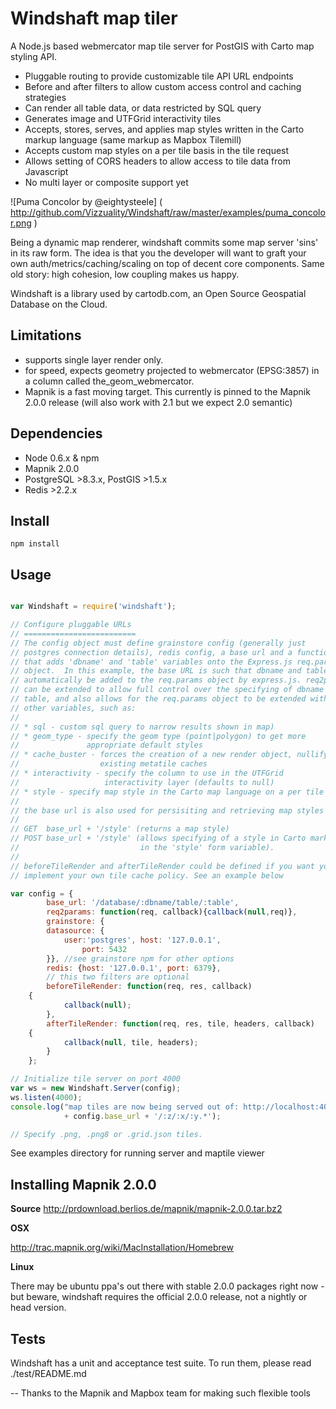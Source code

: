 Windshaft map tiler
===================

A Node.js based webmercator map tile server for PostGIS with Carto map
styling API.

* Pluggable routing to provide customizable tile API URL endpoints
* Before and after filters to allow custom access control and caching
  strategies
* Can render all table data, or data restricted by SQL query
* Generates image and UTFGrid interactivity tiles
* Accepts, stores, serves, and applies map styles written in the Carto
  markup language (same markup as Mapbox Tilemill)
* Accepts custom map styles on a per tile basis in the tile request
* Allows setting of CORS headers to allow access to tile data from
  Javascript
* No multi layer or composite support yet

![Puma Concolor by @eightysteele] (
http://github.com/Vizzuality/Windshaft/raw/master/examples/puma_concolor.png
)

Being a dynamic map renderer, windshaft commits some map server 'sins' in
its raw form. The idea is that you the developer will want to graft your
own auth/metrics/caching/scaling on top of decent core components. Same
old story: high cohesion, low coupling makes us happy.

Windshaft is a library used by cartodb.com,
an Open Source Geospatial Database on the Cloud.


Limitations
-----------
* supports single layer render only.
* for speed, expects geometry projected to webmercator (EPSG:3857)
  in a column called the_geom_webmercator.
* Mapnik is a fast moving target.
  This currently is pinned to the Mapnik 2.0.0 release 
  (will also work with 2.1 but we expect 2.0 semantic)


Dependencies
------------
* Node 0.6.x & npm
* Mapnik 2.0.0
* PostgreSQL >8.3.x, PostGIS >1.5.x
* Redis >2.2.x


Install
-------
```
npm install
```


Usage
-----
```javascript

var Windshaft = require('windshaft');

// Configure pluggable URLs
// =========================
// The config object must define grainstore config (generally just
// postgres connection details), redis config, a base url and a function
// that adds 'dbname' and 'table' variables onto the Express.js req.params
// object.  In this example, the base URL is such that dbname and table will
// automatically be added to the req.params object by express.js. req2params
// can be extended to allow full control over the specifying of dbname and
// table, and also allows for the req.params object to be extended with
// other variables, such as:
//
// * sql - custom sql query to narrow results shown in map)
// * geom_type - specify the geom type (point|polygon) to get more
//               appropriate default styles
// * cache_buster - forces the creation of a new render object, nullifying
//                  existing metatile caches
// * interactivity - specify the column to use in the UTFGrid
//                   interactivity layer (defaults to null)
// * style - specify map style in the Carto map language on a per tile basis
//
// the base url is also used for persisiting and retrieving map styles via:
//
// GET  base_url + '/style' (returns a map style)
// POST base_url + '/style' (allows specifying of a style in Carto markup
//                           in the 'style' form variable).
//
// beforeTileRender and afterTileRender could be defined if you want yo
// implement your own tile cache policy. See an example below

var config = {
        base_url: '/database/:dbname/table/:table',
        req2params: function(req, callback){callback(null,req)},
        grainstore: {
		datasource: {
			user:'postgres', host: '127.0.0.1',
        		port: 5432
		}}, //see grainstore npm for other options
        redis: {host: '127.0.0.1', port: 6379},
        // this two filters are optional
        beforeTileRender: function(req, res, callback)
	{
            callback(null);
        },
        afterTileRender: function(req, res, tile, headers, callback)
	{
            callback(null, tile, headers);
        }
    };

// Initialize tile server on port 4000
var ws = new Windshaft.Server(config);
ws.listen(4000);
console.log("map tiles are now being served out of: http://localhost:4000"
            + config.base_url + '/:z/:x/:y.*');

// Specify .png, .png8 or .grid.json tiles.
```

See examples directory for running server and maptile viewer


Installing Mapnik 2.0.0
-----------------------

**Source**
http://prdownload.berlios.de/mapnik/mapnik-2.0.0.tar.bz2

**OSX**

http://trac.mapnik.org/wiki/MacInstallation/Homebrew

**Linux**

There may be ubuntu ppa's out there with stable 2.0.0 packages right now -
but beware, windshaft requires the official 2.0.0 release, not a nightly
or head version.

Tests
-----

Windshaft has a unit and acceptance test suite.
To run them, please read ./test/README.md


--
Thanks to the Mapnik and Mapbox team for making such flexible tools


